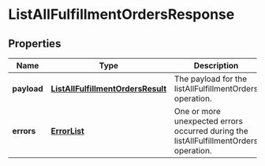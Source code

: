 
# ListAllFulfillmentOrdersResponse

## Properties
Name | Type | Description | Notes
------------ | ------------- | ------------- | -------------
**payload** | [**ListAllFulfillmentOrdersResult**](ListAllFulfillmentOrdersResult.md) | The payload for the listAllFulfillmentOrders operation. |  [optional]
**errors** | [**ErrorList**](../ErrorList.md) | One or more unexpected errors occurred during the listAllFulfillmentOrders operation. |  [optional]



